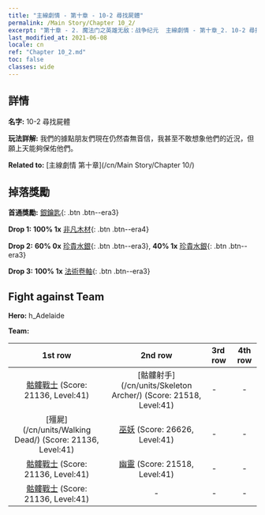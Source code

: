 ```yaml
---
title: "主線劇情 - 第十章 - 10-2 尋找屍體"
permalink: /Main Story/Chapter 10_2/
excerpt: "第十章 - 2. 魔法门之英雄无敌：战争纪元  主線劇情 - 第十章_2. 10-2 尋找屍體"
last_modified_at: 2021-06-08
locale: cn
ref: "Chapter 10_2.md"
toc: false
classes: wide
---
```


## 詳情

 **名字:** 10-2 尋找屍體

 **玩法詳解:** 我們的據點朋友們現在仍然杳無音信，我甚至不敢想象他們的近況，但願上天能夠保佑他們。

 **Related to:** [主線劇情 第十章](/cn/Main Story/Chapter 10/)

## 掉落獎勵

 **首通獎勵:** [銀鑰匙](/cn/Items/con_693/){: .btn .btn--era3}

 **Drop 1:** **100% 1x** [非凡木材](/cn/Items/mat_34/){: .btn .btn--era4}

 **Drop 2:** **60% 0x** [珍貴水銀](/cn/Items/mat_28/){: .btn .btn--era3}, **40% 1x** [珍貴水銀](/cn/Items/mat_28/){: .btn .btn--era3}

 **Drop 3:** **100% 1x** [法術卷軸](/cn/Items/con_694/){: .btn .btn--era3}


## Fight against Team
 **Hero:** h_Adelaide

 **Team:**


  | 1st row | 2nd row | 3rd row | 4th row |
  |:----:|:----:|:----|:----:|
  | [骷髏戰士](/cn/units/Skeleton/) (Score: 21136, Level:41)  | [骷髏射手](/cn/units/Skeleton Archer/) (Score: 21518, Level:41)  | - | - |
  | [殭屍](/cn/units/Walking Dead/) (Score: 21136, Level:41)  | [巫妖](/cn/units/Lich/) (Score: 26626, Level:41)  | - | - |
  | [骷髏戰士](/cn/units/Skeleton/) (Score: 21136, Level:41)  | [幽靈](/cn/units/Wight/) (Score: 21518, Level:41)  | - | - |
  | [骷髏戰士](/cn/units/Skeleton/) (Score: 21136, Level:41)  | - | - | - |


